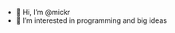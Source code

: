 - 👋 Hi, I’m @mickr
- 👀 I’m interested in programming and big ideas

<!---
mickr/mickr is a ✨ special ✨ repository because its `README.md` (this file) appears on your GitHub profile.
You can click the Preview link to take a look at your changes.
--->
